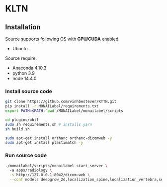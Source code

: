 
# KLTN

## Installation

Source supports following OS with **GPU/CUDA** enabled.
- Ubuntu.

Source require:
- Anaconda 4.10.3 
- python 3.9
- node 14.4.0

### Install source code

```bash
git clone https://github.com/vinhbestever/KTTN.git
pip install -r MONAILabel/requirements.txt
export PATH=$PATH:`pwd`/MONAILabel/monailabel/scripts
```


```bash
cd plugins/ohif
sudo sh requirements.sh # installs yarn
sh build.sh

sudo apt-get install orthanc orthanc-dicomweb -y
sudo apt-get install plastimatch -y
```

### Run source code

```bash
./monailabel/scripts/monailabel start_server \  
  -a apps/radiology \
  -s http://127.0.0.1:8042/dicom-web \
  --conf models deepgrow_2d,localization_spine,localization_vertebra,segmentation_vertebra
```

